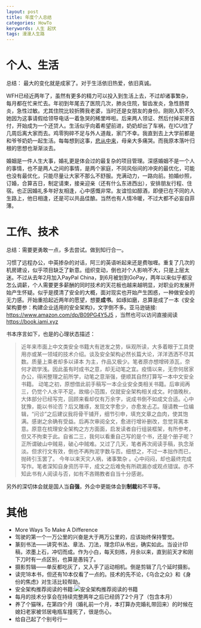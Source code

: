 ```yaml
---
layout: post
title: 年度个人总结
categories: HowTo
kerywords: 人生 起伏 
tags: 漫漫人生路
---
```


# 个人、生活

总结： 最大的变化就是成家了。对于生活依旧热爱，依旧真诚。


WFH已经近两年了，虽然有更多的精力可以投入到生活上去，不过却诸事繁杂，每月都在忙来忙去。年初到年尾去了医院几次，肺炎住院，智齿发炎，急性肠胃炎，急性过敏。尤其住院比较折腾我老婆，当时还是女朋友的身份。刚刚入职不久她因为这事请假给领导电话一着急哭的稀里哗啦。后来两人领证、然后付掉买房首付，开始成为一个还贷人。生活似乎向着希望前进，奶奶却出了车祸，在ICU住了几周后离大家而去。鸡零狗碎不足与外人道哉，家门不幸。我直到去上大学前都是和爷爷奶奶一起生活。每每想到这事，[悲从中来](https://github.com/mylamour/blog/issues/84)，母亲大多痛哭。而我原本落叶归根的思想也渐渐淡去。

婚姻是一件人生大事，婚礼更是体会过的最复杂的项目管理。深感婚姻不是一个人的事情，也不是两人之间的事情，是两个家庭，不同风俗间的冲突的最优化，可能也没有最优化，只能尽量让大家不那么不舒服。充满动力，一路向前。拍婚纱照，订婚，合算吉日，制定请柬，接亲迎亲（还有什么东进西出），安排朋友行程、住宿。也正因婚礼多年好友相逢，心中感慨非常。友谊恰如醇酒，即便已在不同的人生路上，他日相逢，还是可以共品佳酿。当然也有人情冷暖，不过大都不必妄自菲薄。

# 工作、技术

总结：需要更勇敢一点，多去尝试。做到知行合一。

习惯了远程办公，中英掺杂的对话，阿三的英语听起来还是费咖喱。重复了几次的机房建设，似乎项目缺乏了新意。组织变动，倒也对个人影响不大，只是上层太迷。不过从去年2月加入PayPal China，到6月被划到GoPay，两年以来似乎都没怎么调薪，个人需要更多薪酬的同时技术的天花板也越来越明显，对职业的发展开始产生怀疑。似乎是摸清了安全的大概，面对现实也开始产生困惑，一种做安全的无力感。开始重拾起近两年的愿望，想要**成书**。如琢如磨，总算是成了一本《安全架构要参：构建企业适用的安全架构》，文字倒不多。亚马逊链接: https://www.amazon.com/dp/B09PG4Y5J5 ，当然也可以访问直接阅读 https://book.iami.xyz 

书本序言如下，也是的心理状态描述：
> 近年来市面上中文类安全书籍大有迸发之势，纵观所读，大多着眼于工具使用亦或某一领域的技术介绍。谈及安全架构必然长篇大论，洋洋洒洒不尽其数。质量上乘者却多以译本 为主，作品又极少。笔者原亦想增砖添瓦，奈何才疏学浅。因此虽有时成书之意，却无动笔之宜。疫情以来，无奈何居家办公，得闲整理之前所学，动笔之意渐强，便顺其自然打算写一本中文安全书籍。
动笔之初，原想借此前手稿写一本企业安全类相关书籍。后审阅再三，仍觉个人水平不足。故缩小范围，仅就安全架构相关成文。时值晚秋，大体部分已经写完，回顾来看却仅有万余字，说成书倒不如成文合适。心中犹豫，能以书论否？后又雕琢，发现文字愈少，亦愈发忐忑。隧请教一位编辑，“问诊”之后建议我将骨干铺开，细节引申，填充文章之血肉，使其饱满。感谢之余确有受益。后再次审阅全文，愈进行增补删改，忽觉背离本意。原意在梳理安全架构之方方面面，启发读者自行组装框架，有所参考，但又不拘束于此。自省二三，我何以看重自己写的是个书，还是个册子呢？正所谓破山中贼易，破心中贼难。又过了几天，笔者再次阅读手稿，执念渐淡。但求行文有效，倒也不再拘泥字数与否。细想之，不过一本拙作而已，抛砖引玉罢了。
今年以来天灾人祸，诸事繁杂 。心中闷闷，却也最终完成写作。笔者深知自身资历平平，成文之后难免有所疏漏亦或观点错误。亦不知此书有人阅读与否，如有不吝赐教者自当十分感谢。

另外的深切体会就是国人当**自强**，外企中更能体会到**制裁**和不平等。

# 其他

* More Ways To Make A Difference
* 驾驶的第一个一万公里的兴奋是大于两万公里的，应该始终保持警觉。
* 篆刻书法——讲究书法、章法、刀法，理念印从书出，确实如此。当设计印稿，浓墨上石，冲切而成。作为小白，每天刻练，月余以来，直到前天才和刚下刀时有一点区别，也算是愚钝了。
* 摄影剪辑——单反都吃灰了，又入手了运动相机。倒是剪辑了几个延时摄影。
* 读完18本书，但还有10本仅看了一点的。技术的先不论，《乌合之众》和《身份的焦虑》对生活比较帮助。
* 安全架构推荐阅读的书籍:![安全架构推荐阅读的书籍](https://img.iami.xyz/images/147802054-cf4728b4-0521-49f6-ab3b-dda972033b58.png)
* 每月的技术分享会在持续完整两年之后已经鸽了2个月了（包含本月）
* 养了个猫咪，在第四个月（婚礼前一个月，本打算办完婚礼带回来）的时候在媳妇老家被邻居电瓶车撞死了，很是伤心。
* 给自己起了个别号行一